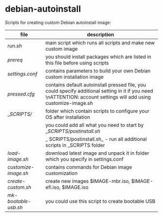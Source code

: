 # debian-autoinstall

Scripts for creating custom Debian autoinstall image:

file                | description
-----------------------|---------------------------------------------------
_run.sh_              | main script which runs all scripts and make new custom image
_prereq_             | you should install packages which are listed in this file before using scripts
_settings.conf_       | contains parameters to build your own Debian custom installation image 
_pressed.cfg_         | contains default autoinstall pressed file, you could specify additional setting in it if you need \nATTENTION: account settings will add using customize-image.sh
__SCRIPTS/_            | folder which contain scripts to configure your OS after installation 
                       | you could add all what you need to start by __SCRIPTS/postinstall.sh_ 
                       | _ SCRIPTS/postinstall.sh_ - run all additional scripts in _SCRIPTS folder
_load-image.sh_      | download latest image and unpack it in folder which you specify in settings.conf
_customize-image.sh_  | contains commands for Debian image customization
_create-custom.sh_    | create new images $IMAGE-mbr.iso,  $IMAGE-efi.iso, $IMAGE.iso
_mk-bootable-usb.sh_  | you could use this script to create bootable USB
 
 
 
